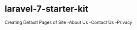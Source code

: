 # laravel-7-starter-kit

Creating Default Pages of Site
    -About Us
    -Contact Us
    -Privacy
    
